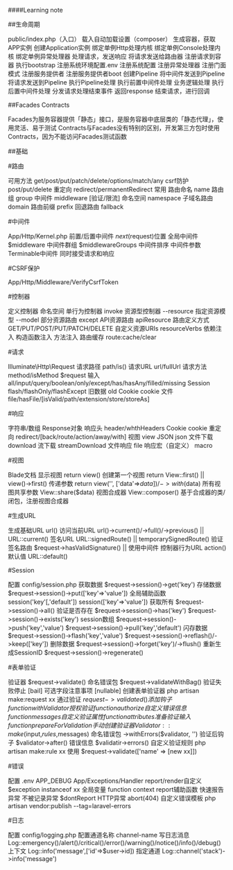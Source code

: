 ####Learning note

##生命周期

public/index.php（入口）
	载入自动加载设置（composer）
	生成容器，获取APP实例
		创建Application实例
		绑定单例Http处理内核
		绑定单例Console处理内核
		绑定单例异常处理器
	处理请求，发送响应
		将请求发送给路由器
			注册请求到容器
			执行bootstrap
				注册系统环境配置.env
				注册系统配置
				注册异常处理器
				注册门面模式
				注册服务提供者
				注册服务提供者boot
			创建Pipeline
			将中间件发送到Pipeline
			将请求发送到Pipeline
			执行Pipeline处理
				执行前置中间件处理
				业务逻辑处理
				执行后置中间件处理
		分发请求处理结束事件
		返回response
	结束请求，进行回调

##Facades Contracts

Facades为服务容器提供「静态」接口，是服务容器中底层类的「静态代理」，使用灵活、易于测试
Contracts与Facades没有特别的区别，开发第三方包时使用Contracts，因为不能访问Facades测试函数

##基础

#路由

可用方法				get/post/put/patch/delete/options/match/any
csrf防护				post/put/delete
重定向				redirect/permanentRedirect
常用
	路由命名			name
	路由组			group
	中间件			middleware [验证/限流]
	命名空间			namespace
	子域名路由		domain
	路由前缀			prefix
	回退路由			fallback

#中间件

App/Http/Kernel.php
前置/后置中间件		$next($request)位置
全局中间件			$middleware
中间件群组			$middlewareGroups
中间件排序
中间件参数
Terminable中间件		同时接受请求和响应

#CSRF保护

App/Http/Middleware/VerifyCsrfToken

#控制器

定义控制器
命名空间
单行为控制器			invoke
资源型控制器			--resource
指定资源模型			--model
部分资源路由			except
API资源路由			apiResource
路由定义方式
	GET/PUT/POST/PUT/PATCH/DELETE
自定义资源URIs		resourceVerbs
依赖注入
	构造函数注入
	方法注入
路由缓存
	route:cache/clear

#请求

Illuminate\Http\Request
请求路径				path/is()
请求URL				url/fullUrl
请求方法				method/isMethod
$request
	输入				all/input/query/boolean/only/except/has/hasAny/filled/missing
	Session			flash/flashOnly/flashExcept
	旧数据			old
	Cookie			cookie
	文件				file/hasFile/[isValid/path/extension/store/storeAs]

#响应

字符串/数组
Response对象
	响应头			header/whthHeaders
	Cookie 			cookie
重定向				redirect/[back/route/action/away/with]
视图					view
JSON				json
文件下载				download
流下载				streamDownload
文件响应				file
响应宏（自定义）		macro

#视图

Blade文档
显示视图				return view()
创建第一个视图		return View::first() || view()->first()
传递参数				return view('', ['data'=>$data])/->with($data)
所有视图共享参数		View::share($data)
视图合成器			View::composer() 基于合成器的类/闭包，注册视图合成器

#生成URL

生成基础URL			url()
访问当前URL			url()->current()/->full()/->previous() || URL::current()
签名URL				URL::signedRoute() || temporarySignedRoute()
验证签名路由			$request->hasValidSignature() || 使用中间件
控制器行为URL		action()
默认值				URL::default()

#Session

配置					config/session.php
获取数据				$request->session()->get('key')
存储数据				$request->session()->put(['key'=>'value'])
全局辅助函数			session('key'[,'default'])
					session(['key'=>'value'])
获取所有				$request->session()->all()
验证是否存在			$request->session()->has('key')
					$request->session()->exists('key')
session数组			$request->session()->push('key','value')
					$request->session()->pull('key','default')
闪存数据				$request->session()->flash('key','value')
					$request->session()->reflash()/->keep(['key'])
删除数据				$request->session()->forget('key')/->flush()
重新生成SessionID	$request->session()->regenerate()

#表单验证

验证器				$request->validate()
命名错误包			$request->validateWithBag()
验证失败停止			[bail]
可选字段注意事项		[nullable]
创建表单验证器		php artisan make:request xx
	通过验证			$request->validated()
	添加钩子			function withValidator
	授权验证			function authorize
	自定义错误信息	function messages
	自定义验证属性	function attributes
	准备验证输入		function prepareForValidation
手动创建验证器		Validator::make($input,$rules,$messages)
	命名错误包		->withErrors($validator, '')
	验证后钩子		$validator->after()
	错误信息			$validatir->errors()
自定义验证规则		php artisan make:rule xx
	使用 			$request->validate(['name' => [new xx]])

#错误

配置 				.env  APP_DEBUG
					App/Exceptions/Handler
report/render自定义	$exception instanceof xx
全局变量				function context
report辅助函数		快速报告异常
不被记录异常			$dontReport
HTTP异常				abort(404)
自定义错误模板		php artisan vendor:publish --tag=laravel-errors

#日志

配置					config/logging.php
配置通道名称			channel-name
写日志消息			Log::emergency()/alert()/critical()/error()/warning()/notice()/info()/debug()
上下文				Log::info('message',['id'=>$user->id])
指定通道				Log::channel('stack')->info('message')

